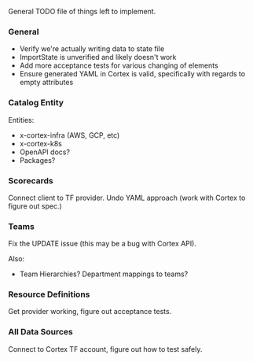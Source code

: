 
General TODO file of things left to implement.

### General

- Verify we're actually writing data to state file
- ImportState is unverified and likely doesn't work
- Add more acceptance tests for various changing of elements
- Ensure generated YAML in Cortex is valid, specifically with regards to empty attributes

### Catalog Entity

Entities:
- x-cortex-infra (AWS, GCP, etc)
- x-cortex-k8s
- OpenAPI docs?
- Packages?

### Scorecards

Connect client to TF provider. Undo YAML approach (work with Cortex to figure out spec.)

### Teams

Fix the UPDATE issue (this may be a bug with Cortex API).

Also:
- Team Hierarchies? Department mappings to teams?

### Resource Definitions

Get provider working, figure out acceptance tests.

### All Data Sources

Connect to Cortex TF account, figure out how to test safely.
